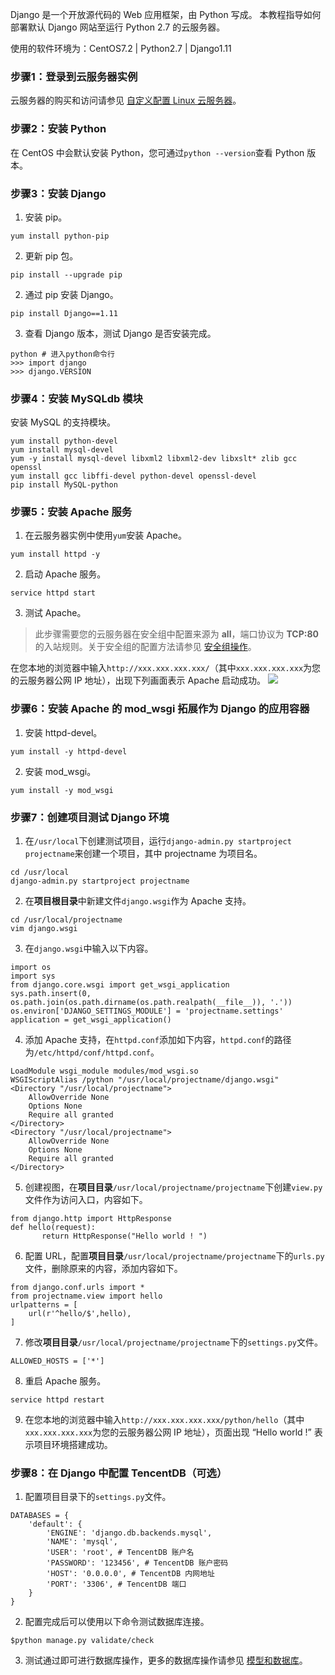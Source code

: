 Django 是一个开放源代码的 Web 应用框架，由 Python 写成。
本教程指导如何部署默认 Django 网站至运行 Python 2.7 的云服务器。

使用的软件环境为：CentOS7.2 | Python2.7 | Django1.11

### 步骤1：登录到云服务器实例
云服务器的购买和访问请参见 [自定义配置 Linux 云服务器](https://intl.cloud.tencent.com/document/product/213/10517)。

### 步骤2：安装 Python
在 CentOS 中会默认安装 Python，您可通过`python --version`查看 Python 版本。

### 步骤3：安装 Django
1. 安装 pip。
```
yum install python-pip 
```
2. 更新 pip 包。
```
pip install --upgrade pip
```
2. 通过 pip 安装 Django。
```
pip install Django==1.11
```
3. 查看 Django 版本，测试 Django 是否安装完成。
```
python # 进入python命令行
>>> import django
>>> django.VERSION
```

### 步骤4：安装 MySQLdb 模块
安装 MySQL 的支持模块。
```
yum install python-devel
yum install mysql-devel
yum -y install mysql-devel libxml2 libxml2-dev libxslt* zlib gcc openssl
yum install gcc libffi-devel python-devel openssl-devel
pip install MySQL-python
```

### 步骤5：安装 Apache 服务
1. 在云服务器实例中使用`yum`安装 Apache。
```
yum install httpd -y
```
2. 启动 Apache 服务。
```
service httpd start
```
3. 测试 Apache。
>此步骤需要您的云服务器在安全组中配置来源为 **all**，端口协议为 **TCP:80** 的入站规则。关于安全组的配置方法请参见 [安全组操作](https://intl.cloud.tencent.com/document/product/213/12452)。
>
在您本地的浏览器中输入`http://xxx.xxx.xxx.xxx/`（其中`xxx.xxx.xxx.xxx`为您的云服务器公网 IP 地址），出现下列画面表示 Apache 启动成功。
![](https://main.qcloudimg.com/raw/a8708d09de9280c730f47eb8289f7c47.png)

### 步骤6：安装 Apache 的 mod_wsgi 拓展作为 Django 的应用容器
1. 安装 httpd-devel。
```
yum install -y httpd-devel
```
2. 安装 mod_wsgi。
```
yum install -y mod_wsgi
```

### 步骤7：创建项目测试 Django 环境
1. 在`/usr/local`下创建测试项目，运行`django-admin.py startproject projectname`来创建一个项目，其中 projectname 为项目名。
```
cd /usr/local
django-admin.py startproject projectname
```
2. 在**项目根目录**中新建文件`django.wsgi`作为 Apache 支持。
```
cd /usr/local/projectname
vim django.wsgi
```
3. 在`django.wsgi`中输入以下内容。
```
import os
import sys
from django.core.wsgi import get_wsgi_application
sys.path.insert(0, os.path.join(os.path.dirname(os.path.realpath(__file__)), '.'))
os.environ['DJANGO_SETTINGS_MODULE'] = 'projectname.settings'
application = get_wsgi_application()
```
4. 添加 Apache 支持，在`httpd.conf`添加如下内容，`httpd.conf`的路径为`/etc/httpd/conf/httpd.conf`。
```
LoadModule wsgi_module modules/mod_wsgi.so
WSGIScriptAlias /python "/usr/local/projectname/django.wsgi"
<Directory "/usr/local/projectname">
    AllowOverride None
    Options None
    Require all granted
</Directory>
<Directory "/usr/local/projectname">
    AllowOverride None
    Options None
    Require all granted
</Directory>
```
5. 创建视图，在**项目目录**`/usr/local/projectname/projectname`下创建`view.py`文件作为访问入口，内容如下。
```
from django.http import HttpResponse
def hello(request):
       return HttpResponse("Hello world ! ")
```
6. 配置 URL，配置**项目目录**`/usr/local/projectname/projectname`下的`urls.py`文件，删除原来的内容，添加内容如下。
```
from django.conf.urls import *
from projectname.view import hello
urlpatterns = [
    url(r'^hello/$',hello),
]
```
7. 修改**项目目录**`/usr/local/projectname/projectname`下的`settings.py`文件。
```
ALLOWED_HOSTS = ['*']
```
8. 重启 Apache 服务。
```
service httpd restart
```
9. 在您本地的浏览器中输入`http://xxx.xxx.xxx.xxx/python/hello`（其中`xxx.xxx.xxx.xxx`为您的云服务器公网 IP 地址），页面出现 “Hello world !” 表示项目环境搭建成功。

### 步骤8：在 Django 中配置 TencentDB（可选）
1. 配置项目目录下的`settings.py`文件。
```
DATABASES = {
    'default': {
        'ENGINE': 'django.db.backends.mysql',
        'NAME': 'mysql',
        'USER': 'root', # TencentDB 账户名
        'PASSWORD': '123456', # TencentDB 账户密码
        'HOST': '0.0.0.0', # TencentDB 内网地址
        'PORT': '3306', # TencentDB 端口
    }
}
```
2. 配置完成后可以使用以下命令测试数据库连接。
```
$python manage.py validate/check
```
3. 测试通过即可进行数据库操作，更多的数据库操作请参见 [模型和数据库](https://docs.djangoproject.com/en/1.11/topics/db/)。
